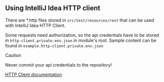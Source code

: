 ## Using IntelliJ Idea HTTP client

There are *.http files stored in `src/test/resources/rest` that can be used with IntelliJ Idea HTTP Client.

Some requests need authorization, so the api credentials have to be stored in `http-client.private.env.json` in module's root. Sample content can be found in `example.http-client.private.env.json`

> [!CAUTION]
> Never commit your api credentials to the repository!


[HTTP Client documentation](https://www.jetbrains.com/help/idea/http-client-in-product-code-editor.html)